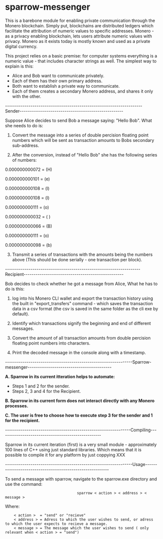 # sparrow-messenger

This is a barebone module for enabling private communication through the Monero blockchain. Simply put, blockchains are distributed ledgers which facilitate the attribution of numeric values to specific addresses. Monero - as a privacy enabling blockchain, lets users attribute numeric values with privacy. Monero as it exists today is mostly known and used as a private digital currency.

This project relies on a basic premise: for computer systems everything is a numeric value - that includes character strings as well. The simplest way to explain is this:

- Alice and Bob want to communicate privately.
- Each of them has their own primary address.
- Both want to establish a private way to communicate.
- Each of them creates a secondary Monero address, and shares it only with the other.


----------------------------------------------------------------------Sender-----------------------------------------------------

Suppose Alice decides to send Bob a message saying:  "Hello Bob". What she needs to do is:

1.  Convert the message into a series of double percision floating point numbers which will be sent as transaction amounts to Bobs secondary sub-address.

2.  After the conversion, instead of "Hello Bob" she has the following series of numbers:

0.000000000072  = (H)

0.000000000101  = (e)

0.000000000108  = (l)

0.000000000108  = (l)

0.000000000111  = (o)

0.000000000032  = ( )

0.000000000066  = (B)

0.000000000111  = (o)

0.000000000098  = (b)


3. Transmit a series of transactions with the amounts being the numbers above (This should be done serially - one transaction per block).


---------------------------------------------------------------------Recipient---------------------------------------------------

Bob decides to check whether he got a message from Alice, What he has to do is this:

1.  log into his Monero CLI wallet and export the transaction history using the built in  "export_transfers" command - which saves the transaction data in a csv format (the csv is saved in the same folder as the cli exe by default).

2.  Identify which transactions signify the beginning and end of different messages.

3.  Convert the amount of all transaction amounts from double percision floating point numbers into characters.

4.  Print the decoded message in the console along with a timestamp.

-----------------------------------------------------------------Sparrow-messenger-------------------------------------------

**A.  Sparrow in its current itteration helps to automate:**

- Steps 1 and 2 for the sender.
- Steps 2, 3 and 4 for the Recipient.


**B.  Sparrow in its current form does not interact directly with any Monero processes.** 

**C.  The user is free to choose how to execute step 3 for the sender and 1 for the recipient.**

----------------------------------------------------------------Compiling----------------------------------------------------

Sparrow in its current iteration (first) is a very small module - approximately 100 lines of C++ using just standard libraries. Which means that it is possible to compile it for any platform by just coppying XXX

-----------------------------------------------------------------Usage-----------------------------------------------------------

To send a message with sparrow, navigate to the sparrow.exe directory and use the command:

                                     sparrow < action > < address > < message >

Where:

        < action >  = "send" or "recieve"
        < address > = Adress to which the user wishes to send, or adress to which the user expects to recieve a message.
        < message > = The message which the user wishes to send ( only relevant when < action > = "send")



